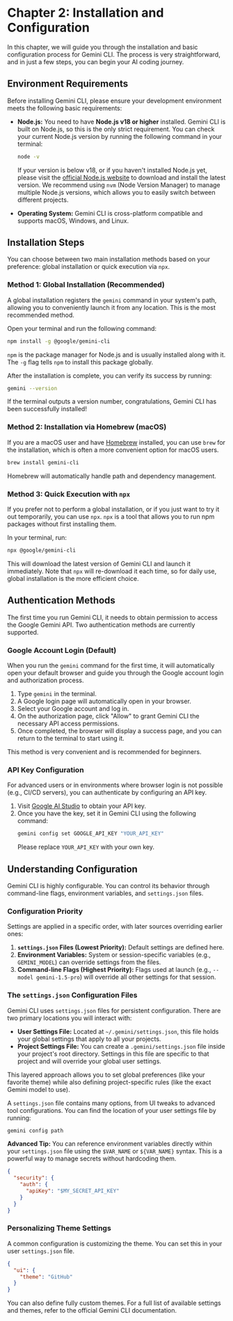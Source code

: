# Chapter 2: Installation and Configuration

In this chapter, we will guide you through the installation and basic configuration process for Gemini CLI. The process is very straightforward, and in just a few steps, you can begin your AI coding journey.

## Environment Requirements

Before installing Gemini CLI, please ensure your development environment meets the following basic requirements:

*   **Node.js:** You need to have **Node.js v18 or higher** installed. Gemini CLI is built on Node.js, so this is the only strict requirement. You can check your current Node.js version by running the following command in your terminal:
    ```bash
    node -v
    ```
    If your version is below v18, or if you haven't installed Node.js yet, please visit the [official Node.js website](https://nodejs.org/) to download and install the latest version. We recommend using `nvm` (Node Version Manager) to manage multiple Node.js versions, which allows you to easily switch between different projects.

*   **Operating System:** Gemini CLI is cross-platform compatible and supports macOS, Windows, and Linux.

## Installation Steps

You can choose between two main installation methods based on your preference: global installation or quick execution via `npx`.

### Method 1: Global Installation (Recommended)

A global installation registers the `gemini` command in your system's path, allowing you to conveniently launch it from any location. This is the most recommended method.

Open your terminal and run the following command:

```bash
npm install -g @google/gemini-cli
```

`npm` is the package manager for Node.js and is usually installed along with it. The `-g` flag tells `npm` to install this package globally.

After the installation is complete, you can verify its success by running:

```bash
gemini --version
```

If the terminal outputs a version number, congratulations, Gemini CLI has been successfully installed!

### Method 2: Installation via Homebrew (macOS)

If you are a macOS user and have [Homebrew](https://brew.sh/) installed, you can use `brew` for the installation, which is often a more convenient option for macOS users.

```bash
brew install gemini-cli
```

Homebrew will automatically handle path and dependency management.

### Method 3: Quick Execution with `npx`

If you prefer not to perform a global installation, or if you just want to try it out temporarily, you can use `npx`. `npx` is a tool that allows you to run npm packages without first installing them.

In your terminal, run:

```bash
npx @google/gemini-cli
```

This will download the latest version of Gemini CLI and launch it immediately. Note that `npx` will re-download it each time, so for daily use, global installation is the more efficient choice.

## Authentication Methods

The first time you run Gemini CLI, it needs to obtain permission to access the Google Gemini API. Two authentication methods are currently supported.

### Google Account Login (Default)

When you run the `gemini` command for the first time, it will automatically open your default browser and guide you through the Google account login and authorization process.

1.  Type `gemini` in the terminal.
2.  A Google login page will automatically open in your browser.
3.  Select your Google account and log in.
4.  On the authorization page, click "Allow" to grant Gemini CLI the necessary API access permissions.
5.  Once completed, the browser will display a success page, and you can return to the terminal to start using it.

This method is very convenient and is recommended for beginners.

### API Key Configuration

For advanced users or in environments where browser login is not possible (e.g., CI/CD servers), you can authenticate by configuring an API key.

1.  Visit [Google AI Studio](https://aistudio.google.com/app/apikey) to obtain your API key.
2.  Once you have the key, set it in Gemini CLI using the following command:
    ```bash
    gemini config set GOOGLE_API_KEY "YOUR_API_KEY"
    ```
    Please replace `YOUR_API_KEY` with your own key.

## Understanding Configuration

Gemini CLI is highly configurable. You can control its behavior through command-line flags, environment variables, and `settings.json` files.

### Configuration Priority
Settings are applied in a specific order, with later sources overriding earlier ones:
1.  **`settings.json` Files (Lowest Priority):** Default settings are defined here.
2.  **Environment Variables:** System or session-specific variables (e.g., `GEMINI_MODEL`) can override settings from the files.
3.  **Command-line Flags (Highest Priority):** Flags used at launch (e.g., `--model gemini-1.5-pro`) will override all other settings for that session.

### The `settings.json` Configuration Files
Gemini CLI uses `settings.json` files for persistent configuration. There are two primary locations you will interact with:

- **User Settings File:** Located at `~/.gemini/settings.json`, this file holds your global settings that apply to all your projects.
- **Project Settings File:** You can create a `.gemini/settings.json` file inside your project's root directory. Settings in this file are specific to that project and will override your global user settings.

This layered approach allows you to set global preferences (like your favorite theme) while also defining project-specific rules (like the exact Gemini model to use).

A `settings.json` file contains many options, from UI tweaks to advanced tool configurations. You can find the location of your user settings file by running:
```bash
gemini config path
```

**Advanced Tip:** You can reference environment variables directly within your `settings.json` file using the `$VAR_NAME` or `${VAR_NAME}` syntax. This is a powerful way to manage secrets without hardcoding them.
```json
{
  "security": {
    "auth": {
      "apiKey": "$MY_SECRET_API_KEY"
    }
  }
}
```

### Personalizing Theme Settings
A common configuration is customizing the theme. You can set this in your user `settings.json` file.
```json
{
  "ui": {
    "theme": "GitHub"
  }
}
```
You can also define fully custom themes. For a full list of available settings and themes, refer to the official Gemini CLI documentation.
